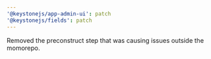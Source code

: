 ```yaml
---
'@keystonejs/app-admin-ui': patch
'@keystonejs/fields': patch
---
```


Removed the preconstruct step that was causing issues outside the momorepo.
